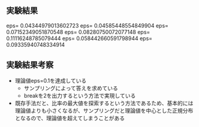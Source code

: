 ## 実験結果
eps= 0.04344979013602723
eps= 0.04585448554849904
eps= 0.07152349051870548
eps= 0.08280750072077148
eps= 0.11116248785079444
eps= 0.058442660591798944
eps= 0.09335940748334914

## 実験結果考察
- 理論値eps=0.1を達成している
    - サンプリングによって答えを求めている
    - breakを2を出力するという方法で実現している
- 既存手法だと、比率の最大値を探索するという方法であるため、基本的には理論値よりも小さくなるが、サンプリングだと理論値を中心とした正規分布となるので、理論値を超えてしまうことがある
